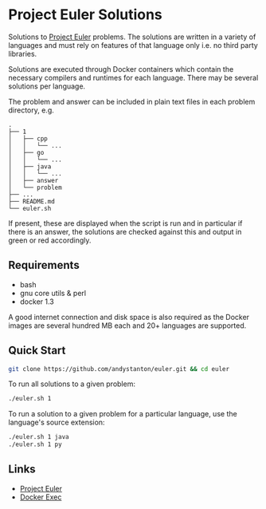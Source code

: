 # Project Euler Solutions

Solutions to [Project Euler](https://projecteuler.net) problems. The solutions are written in a variety of languages and must rely on features of that language only i.e. no third party libraries.

Solutions are executed through Docker containers which contain the necessary compilers and runtimes for each language. There may be several solutions per language.

The problem and answer can be included in plain text files in each problem directory, e.g.

```
.
├── 1
│   ├── cpp
│   │   └── ...
│   ├── go
│   │   └── ...
│   ├── java
│   │   └── ...
│   ├── answer
│   └── problem
├── ...
├── README.md
└── euler.sh
```

If present, these are displayed when the script is run and in particular if there is an answer, the solutions are checked against this and output in green or red accordingly.

## Requirements

 * bash
 * gnu core utils & perl
 * docker 1.3

A good internet connection and disk space is also required as the Docker images are several hundred MB each and 20+ languages are supported.

## Quick Start

```sh
git clone https://github.com/andystanton/euler.git && cd euler
```

To run all solutions to a given problem:

```sh
./euler.sh 1
```

To run a solution to a given problem for a particular language, use the language's source extension:

```sh
./euler.sh 1 java
./euler.sh 1 py
```

## Links

 * [Project Euler](https://projecteuler.net)
 * [Docker Exec](https://github.com/andystanton/docker-exec)
